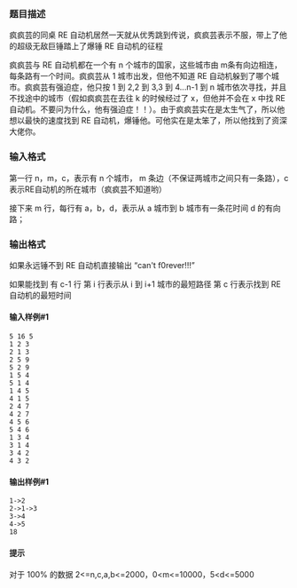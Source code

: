 ### 题目描述
疯疯芸的同桌 RE 自动机居然一天就从优秀跳到传说，疯疯芸表示不服，带上了他的超级无敌巨锤踏上了爆锤 RE 自动机的征程

疯疯芸与 RE 自动机都在一个有 n 个城市的国家，这些城市由 m条有向边相连，每条路有一个时间。疯疯芸从 1 城市出发，但他不知道 RE 自动机躲到了哪个城市。疯疯芸有强迫症，他只按 1 到 2,2 到 3,3 到 4...n-1 到 n 城市依次寻找，并且不找途中的城市（假如疯疯芸在去往 k 的时候经过了 x，但他并不会在 x 中找 RE 自动机。不要问为什么，他有强迫症！！）。由于疯疯芸实在是太生气了，所以他想以最快的速度找到 RE 自动机，爆锤他。可他实在是太笨了，所以他找到了资深大佬你。
### 输入格式
第一行 n，m，c，表示有 n 个城市， m 条边（不保证两城市之间只有一条路），c表示RE自动机的所在城市（疯疯芸不知道哟）

接下来 m 行，每行有 a，b，d，表示从 a 城市到 b 城市有一条花时间 d 的有向路；
### 输出格式
如果永远锤不到 RE 自动机直接输出 “can't f0rever!!!”

如果能找到
有 c-1 行
第 i 行表示从 i 到 i+1 城市的最短路径
第 c 行表示找到 RE 自动机的最短时间

#### 输入样例#1
``` 
5 16 5
1 2 3
2 1 3
2 5 9 
5 2 9
1 5 4
5 1 4
1 4 5
4 1 5
2 4 7
4 2 7
4 5 6
5 4 6
1 3 4
3 1 4
3 4 2
4 3 2
```
#### 输出样例#1
```
1->2
2->1->3
3->4
4->5
18
```
#### 提示
对于 100% 的数据 2<=n,c,a,b<=2000，0<m<=10000，5<d<=5000
<!--stackedit_data:
eyJoaXN0b3J5IjpbOTgxNzYwOTc3XX0=
-->